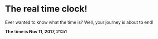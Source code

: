 # The real time clock!

Ever wanted to know what the time is? Well, your journey is about to end!

**The time is Nov 11, 2017, 21:51**
